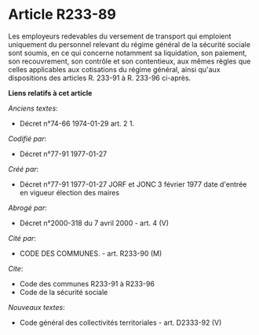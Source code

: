 # Article R233-89

Les employeurs redevables du versement de transport qui emploient uniquement du personnel relevant du régime général de la
sécurité sociale sont soumis, en ce qui concerne notamment sa liquidation, son paiement, son recouvrement, son contrôle et
son contentieux, aux mêmes règles que celles applicables aux cotisations du régime général, ainsi qu'aux dispositions des
articles R. 233-91 à R. 233-96 ci-après.

**Liens relatifs à cet article**

_Anciens textes_:

  - Décret n°74-66 1974-01-29 art. 2 1.

_Codifié par_:

  - Décret n°77-91 1977-01-27

_Créé par_:

  - Décret n°77-91 1977-01-27 JORF et JONC 3 février 1977 date d'entrée en vigueur élection des maires

_Abrogé par_:

  - Décret n°2000-318 du 7 avril 2000 - art. 4 (V)

_Cité par_:

  - CODE DES COMMUNES. - art. R233-90 (M)

_Cite_:

  - Code des communes R233-91 à R233-96
  - Code de la sécurité sociale

_Nouveaux textes_:

  - Code général des collectivités territoriales - art. D2333-92 (V)
